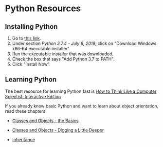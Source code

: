 # Python Resources

## Installing Python
1. Go to [this link](https://www.python.org/downloads/windows/). 
1. Under section *Python 3.7.4 - July 8, 2019*, click on "Download Windows x86-64 executable installer".
1. Run the executable installer that was downloaded.
1. Check the box that says "Add Python 3.7 to PATH".
1. Click "Install Now".

## Learning Python
The best resource for learning Python fast is [How to Think Like a Computer Scientist: Interactive Edition](https://runestone.academy/runestone/books/published/thinkcspy/index.html)

If you already know basic Python and want to learn about object orientation, read these chapters:
- [Classes and Objects - the Basics](https://runestone.academy/runestone/books/published/thinkcspy/ClassesBasics/toctree.html)
- [Classes and Objects - Digging a Little Deeper](https://runestone.academy/runestone/books/published/thinkcspy/ClassesDiggingDeeper/toctree.html)

- [Inheritance](https://runestone.academy/runestone/books/published/thinkcspy/Inheritance/toctree.html)
